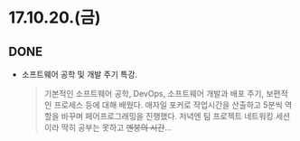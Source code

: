 # 17.10.20.(금)

## DONE

* 소프트웨어 공학 및 개발 주기 특강.
  > 기본적인 소프트웨어 공학, DevOps, 소프트웨어 개발과 배포 주기, 보편적인 프로세스 등에 대해 배웠다. 애자일 포커로 작업시간을 산출하고 5분씩 역할을 바꾸며 페어프로그래밍을 진행했다. 저녁엔 팀 프로젝트 네트워킹 세션이라 딱히 공부는 못하고 ~~멘붕의 시간~~...